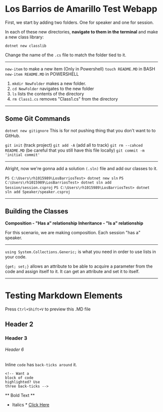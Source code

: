 # Los Barrios de Amarillo Test Webapp

First, we start by adding two folders. One for speaker and one for session.

In each of these new directories, **navigate to them in the terminal** and make a new class library: 
    
`dotnet new classlib`

Change the name of the `.cs` file to match the folder tied to it. 

_________________________________________________________

`new-item` to make a new item (Only in Powershell)
`touch README.MD` in BASH
`new-item README.MD` in POWERSHELL

1. `mkdir NewFolder` makes a new folder.
2. `cd NewFolder` navigates to the new folder
3. `ls` lists the contents of the directory
4. `rm Class1.cs` removes "Class1.cs" from the directory

__________________________________________________________

## Some Git Commands

`dotnet new gitignore`
    This is for not pushing thing that you don't want to to GitHub.

`git init` (track project)
`git add -A` (add all to track)
`git rm --cahced README.MD` (be careful that you still have this file locally)
`git commit -m 'initial commit'`

_________________________________________________________

Alright, now we're gonna add a solution `(.sln)` file and add our classes to it.

`PS C:\Users\rh1015989\LosBarriosTest> dotnet new sln`
`PS C:\Users\rh1015989\LosBarriosTest> dotnet sln add Session/session.csproj`
`PS C:\Users\rh1015989\LosBarriosTest> dotnet sln add Speaker/speaker.csproj`

_________________________________________________________

## Building the Classes

**Composition - "Has a" relationship**
**Inheritance - "Is a" relationship**

For this scenario, we are making composition. Each session "has a" speaker.
__________________________________________________

`using System.Collections.Generic;` is what you need in order to use lists in your code.

`{get; set;}` allows an attribute to be able to acquire a parameter from the code and assign itself to it. It can get an attribute and set it to itself.
__________________________________________________

# Testing Markdown Elements

Press `Ctrl+Shift+V` to preview this .MD file

## Header 2
### Header 3
###### Header 6

Inline `code` has `back-ticks around` it.

```
<!-- Want a 
block of code
highlighted? Use
three back-ticks -->
```

** Bold Text **
* Italics *
[Click Here](https://www.markdownguide.org/cheat-sheet/)

